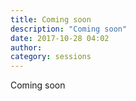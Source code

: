 ```yaml
---
title: Coming soon
description: "Coming soon"
date: 2017-10-28 04:02
author:
category: sessions
---
```

Coming soon